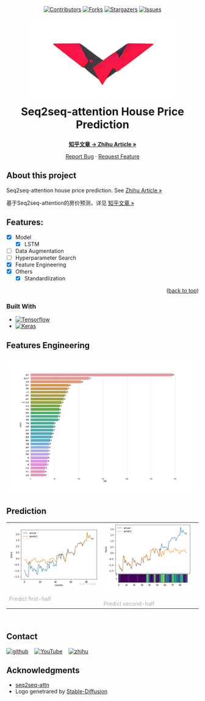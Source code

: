 
<a name="readme-top"></a>

<div align="center">

[![Contributors][contributors-shield]][contributors-url]
[![Forks][forks-shield]][forks-url]
[![Stargazers][stars-shield]][stars-url]
[![Issues][issues-shield]][issues-url]

</div>

<div align="center">
  <a href="https://github.com/dr413677671/Seq2seq-attention-house-price-prediction">
    <img src="docs/logo.png" alt="Logo" width="384" height="216">
  </a>
</div>

<div align="center">
<h1 style="display: inline-block; margin:10px; border: 0px; ">Seq2seq-attention House Price Prediction</h1>

<a href="https://zhuanlan.zhihu.com/p/106122616"><strong>知乎文章 -> Zhihu Article »</strong></a>
<br>
  <p align="center">
    <a href="https://github.com/dr413677671/Seq2seq-attention-house-price-prediction/issues">Report Bug</a>
    ·
    <a href="https://github.com/dr413677671/Seq2seq-attention-house-price-prediction/issues">Request Feature</a>
  </p>
</div>


<!-- ABOUT THE PROJECT -->

<!-- <div align=center>
<img src='docs/screenshot.JPG' width=645 height=212>
</div> -->

## About this project

Seq2seq-attention house price prediction. See [Zhihu Article »](https://zhuanlan.zhihu.com/p/106122616)

基于Seq2seq-attention的房价预测，详见 [知乎文章 »](https://zhuanlan.zhihu.com/p/106122616)

## Features:

- [x] Model
    - [x] LSTM
- [ ] Data Augmentation
- [ ] Hyperparameter Search
- [x] Feature Engineering
- [x] Others
    - [x] Standardlization

<p align="right">(<a href="#readme-top">back to top</a>)</p>

### Built With

<!-- * [![Python][python-img]][python-url] -->
* [![Tensorflow][Tensorflow]][Tensorflow-url]
* [![Keras][Keras]][Keras-url]

## Features Engineering

<img src='docs/feature_engineering.jpg' width=540 height=360>

## Prediction

<table >
	<tr>
		<td>
			<left>
				<img src="docs/prediction1.jpg" width="100%" />
				<br/>
        &emsp;&emsp;&emsp;&emsp;&emsp;&emsp;&emsp;&emsp;
        &emsp;&emsp;&emsp;&emsp;&emsp;&emsp;
				<font color="AAAAAA" align=center>Predict first-half</font>
			</left>
		</td>
		<td>
			<left>
				<img src="docs/prediction2.png" width="100%" />
				<br/>
        &emsp;&emsp;&emsp;&emsp;&emsp;&emsp;&emsp;&emsp;
        &emsp;&emsp;&emsp;&emsp;&emsp;&emsp;
				<font color="AAAAAA" align=center>Predict second-half</font>
			</left>
		</td>
	</tr>
</table>
<br>

## Contact


[<img src='https://cdn.jsdelivr.net/npm/simple-icons@3.0.1/icons/github.svg' alt='github' margin='10px' height='40'>](https://github.com/https://github.com/dr413677671) &nbsp;&nbsp; [<img src='https://cdn.jsdelivr.net/npm/simple-icons@3.0.1/icons/youtube.svg' alt='YouTube' height='40'>](https://www.youtube.com/channel/https://www.youtube.com/@randuan9718/videos) &nbsp;&nbsp; [<img src='https://cdn.jsdelivr.net/npm/simple-icons@3.0.1/icons/zhihu.svg' alt='zhihu' height='40'>](https://www.zhihu.com/people/kumonoue) 

## Acknowledgments

* [seq2seq-attn](https://github.com/harvardnlp/seq2seq-attn)
* Logo genetrared by <a href="https://github.com/CompVis/stable-diffusion">Stable-Diffusion</a>

[contributors-shield]: https://img.shields.io/github/contributors/dr413677671/Seq2seq-attention-house-price-prediction.svg?style=for-the-badge
[contributors-url]: https://github.com/dr413677671/Seq2seq-attention-house-price-prediction/graphs/contributors
[forks-shield]: https://img.shields.io/github/forks/dr413677671/Seq2seq-attention-house-price-prediction.svg?style=for-the-badge
[forks-url]: https://github.com/dr413677671/Seq2seq-attention-house-price-prediction/network/members
[stars-shield]: https://img.shields.io/github/stars/dr413677671/Seq2seq-attention-house-price-prediction.svg?style=for-the-badge
[stars-url]: https://github.com/dr413677671/Seq2seq-attention-house-price-prediction/stargazers
[issues-shield]: https://img.shields.io/github/issues/dr413677671/Seq2seq-attention-house-price-prediction.svg?style=for-the-badge
[issues-url]: https://github.com/dr413677671/Seq2seq-attention-house-price-prediction/issues

[python-img]: https://img.shields.io/badge/Python-FFD43B?style=for-the-badge&logo=python&logoColor=blue
[python-url]: https://www.python.org/
[Tensorflow]: https://img.shields.io/badge/TensorFlow-FF6F00?style=for-the-badge&logo=tensorflow&logoColor=white
[Tensorflow-url]: https://github.com/tensorflow/tensorflow
[Keras]: https://img.shields.io/badge/Keras-FF0000?style=for-the-badge&logo=keras&logoColor=white
[Keras-url]: https://github.com/keras-team/keras